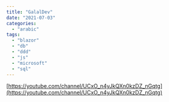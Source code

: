 ```yaml
---
title: "GalalDev"
date: "2021-07-03"
categories:
  - "arabic"
tags:
  - "blazor"
  - "db"
  - "ddd"
  - "js"
  - "microsoft"
  - "sql"
---
```


[https://youtube.com/channel/UCxO_n4yJkQXn0kzDZ_nGqtg](https://youtube.com/channel/UCxO_n4yJkQXn0kzDZ_nGqtg)
